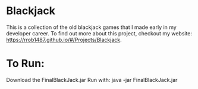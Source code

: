 # Blackjack
This is a collection of the old blackjack games that I made early in my developer career.
To find out more about this project, checkout my website: https://rrob1487.github.io/#/Projects/Blackjack.

# To Run:
Download the FinalBlackJack.jar
Run with: java -jar FinalBlackJack.jar
